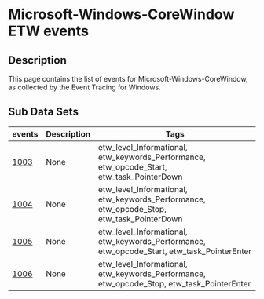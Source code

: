 # Microsoft-Windows-CoreWindow ETW events

## Description
This page contains the list of events for Microsoft-Windows-CoreWindow, as collected by the Event Tracing for Windows.

## Sub Data Sets
|events|Description|Tags|
|---|---|---|
|[1003](events/event-1003.md)|None|etw_level_Informational, etw_keywords_Performance, etw_opcode_Start, etw_task_PointerDown|
|[1004](events/event-1004.md)|None|etw_level_Informational, etw_keywords_Performance, etw_opcode_Stop, etw_task_PointerDown|
|[1005](events/event-1005.md)|None|etw_level_Informational, etw_keywords_Performance, etw_opcode_Start, etw_task_PointerEnter|
|[1006](events/event-1006.md)|None|etw_level_Informational, etw_keywords_Performance, etw_opcode_Stop, etw_task_PointerEnter|
